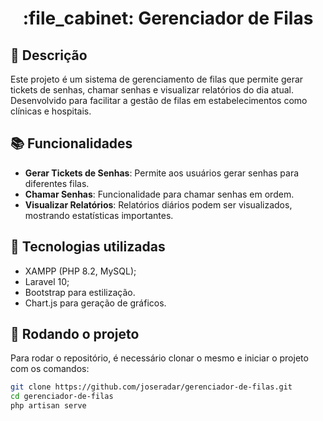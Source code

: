 <h1 align="center">:file_cabinet: Gerenciador de Filas</h1>

## :memo: Descrição
Este projeto é um sistema de gerenciamento de filas que permite gerar tickets de senhas, chamar senhas e visualizar relatórios do dia atual. Desenvolvido para facilitar a gestão de filas em estabelecimentos como clínicas e hospitais.

## :books: Funcionalidades
* <b>Gerar Tickets de Senhas</b>: Permite aos usuários gerar senhas para diferentes filas.
* <b>Chamar Senhas</b>: Funcionalidade para chamar senhas em ordem.
* <b>Visualizar Relatórios</b>: Relatórios diários podem ser visualizados, mostrando estatísticas importantes.

## :wrench: Tecnologias utilizadas
* XAMPP (PHP 8.2, MySQL);
* Laravel 10;
* Bootstrap para estilização.
* Chart.js para geração de gráficos.

## :rocket: Rodando o projeto
Para rodar o repositório, é necessário clonar o mesmo e iniciar o projeto com os comandos:
```bash
git clone https://github.com/joseradar/gerenciador-de-filas.git
cd gerenciador-de-filas
php artisan serve
```

